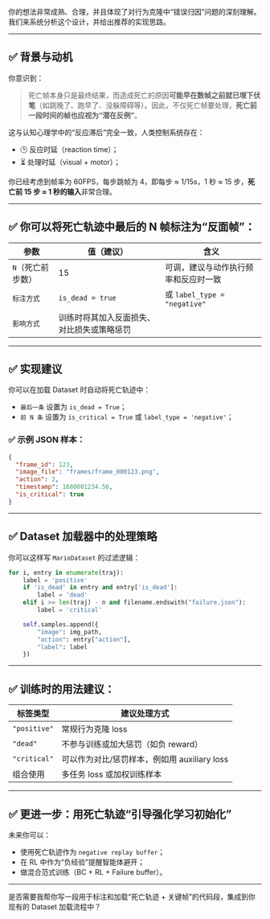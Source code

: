 你的想法非常成熟、合理，并且体现了对行为克隆中“错误归因”问题的深刻理解。我们来系统分析这个设计，并给出推荐的实现思路。

---

## ✅ 背景与动机

你意识到：

> 死亡帧本身只是最终结果，而造成死亡的原因**可能早在数帧之前就已埋下伏笔**（如跳晚了、跑早了、没躲障碍等）。因此，不仅死亡帧要处理，**死亡前一段时间的帧也应视为“潜在反例”**。

这与认知心理学中的“反应滞后”完全一致，人类控制系统存在：

- 🕒 反应时延（reaction time）；
- ⏳ 处理时延（visual + motor）；

你已经考虑到帧率为 60FPS，每步跳帧为 4，即每步 ≈ 1/15s，1 秒 ≈ 15 步，**死亡前 15 步 ≈ 1 秒的输入**非常合理。

---

## ✅ 你可以将死亡轨迹中最后的 N 帧标注为“反面帧”：

| 参数              | 值（建议）                                 | 含义                                 |
| ----------------- | ------------------------------------------ | ------------------------------------ |
| `N`（死亡前步数） | 15                                         | 可调，建议与动作执行频率和反应时一致 |
| `标注方式`        | `is_dead = true`                           | 或 `label_type = "negative"`         |
| `影响方式`        | 训练时将其加入反面损失、对比损失或策略惩罚 |                                      |

---

## ✅ 实现建议

你可以在加载 Dataset 时自动将死亡轨迹中：

- `最后一条` 设置为 `is_dead = True`；
- `前 N 条` 设置为 `is_critical = True` 或 `label_type = 'negative'`；

### ✅ 示例 JSON 样本：

```json
{
  "frame_id": 123,
  "image_file": "frames/frame_000123.png",
  "action": 2,
  "timestamp": 1680001234.56,
  "is_critical": true
}
```

---

## ✅ Dataset 加载器中的处理策略

你可以这样写 `MarioDataset` 的过滤逻辑：

```python
for i, entry in enumerate(traj):
    label = 'positive'
    if 'is_dead' in entry and entry['is_dead']:
        label = 'dead'
    elif i >= len(traj) - n and filename.endswith("failure.json"):
        label = 'critical'

    self.samples.append({
        "image": img_path,
        "action": entry["action"],
        "label": label
    })
```

---

## ✅ 训练时的用法建议：

| 标签类型     | 建议处理方式                                 |
| ------------ | -------------------------------------------- |
| `"positive"` | 常规行为克隆 loss                            |
| `"dead"`     | 不参与训练或加大惩罚（如负 reward）          |
| `"critical"` | 可以作为对比/惩罚样本，例如用 auxiliary loss |
| 组合使用     | 多任务 loss 或加权训练样本                   |

---

## ✅ 更进一步：用死亡轨迹“引导强化学习初始化”

未来你可以：

- 使用死亡轨迹作为 `negative replay buffer`；
- 在 RL 中作为“负经验”提醒智能体避开；
- 做混合范式训练（BC + RL + Failure buffer）。

---

是否需要我帮你写一段用于标注和加载“死亡轨迹 + 关键帧”的代码段，集成到你现有的 Dataset 加载流程中？
